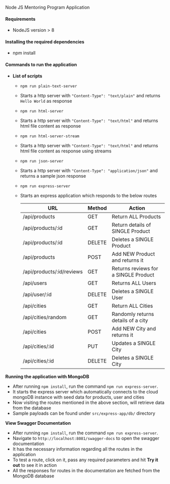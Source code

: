 Node JS Mentoring Program Application

#### Requirements

- NodeJS version > 8

#### Installing the required dependencies

- npm install

#### Commands to run the application

- **List of scripts**

  - `npm run plain-text-server`
  - Starts a http server with `"Content-Type": "text/plain"` and returns `Hello World` as response

  - `npm run html-server`
  - Starts a http server with `"Content-Type": "text/html"` and returns html file content as response

  - `npm run html-server-stream`
  - Starts a http server with `"Content-Type": "text/html"` and returns html file content as response using streams

  - `npm run json-server`
  - Starts a http server with `"Content-Type": "application/json"` and returns a sample json response

  - `npm run express-server`
  - Starts an express application which responds to the below routes

    | URL                       | Method | Action                               |
    | ------------------------- | ------ | ------------------------------------ |
    | /api/products             | GET    | Return ALL Products                  |
    | /api/products/:id         | GET    | Return details of SINGLE Product     |
    | /api/products/:id         | DELETE | Deletes a SINGLE Product             |
    | /api/products             | POST   | Add NEW Product and returns it       |
    | /api/products/:id/reviews | GET    | Returns reviews for a SINGLE Product |
    | /api/users                | GET    | Returns ALL Users                    |
    | /api/user/:id             | DELETE | Deletes a SINGLE User                |
    | /api/cities               | GET    | Return ALL Cities                    |
    | /api/cities/random        | GET    | Randomly returns details of a city   |
    | /api/cities               | POST   | Add NEW City and returns it          |
    | /api/cities/:id           | PUT    | Updates a SINGLE City                |
    | /api/cities/:id           | DELETE | Deletes a SINGLE City                |

**Running the application with MongoDB**

- After running `npm install`, run the command `npm run express-server`.
- It starts the express server which automatically connects to the cloud mongoDB instance with seed data for products, user and cities
- Now visiting the routes mentioned in the above section, will retrieve data from the database
- Sample payloads can be found under `src/express-app/db/` directory

**View Swagger Documentation**

- After running `npm install`, run the command `npm run express-server`.
- Navigate to `http://localhost:8081/swagger-docs` to open the swagger documentation
- It has the necessary information regarding all the routes in the application
- To test a route, click on it, pass any required parameters and hit **Try it out** to see it in action
- All the responses for routes in the documentation are fetched from the MongoDB database

